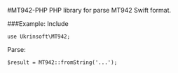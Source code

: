 #MT942-PHP
PHP library for parse MT942 Swift format.

###Example:
Include
```
use Ukrinsoft\MT942;
```
Parse:
```
$result = MT942::fromString('...');
```